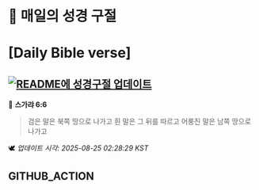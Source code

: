 # 🙏 매일의 성경 구절
# [Daily Bible verse]
## [![README에 성경구절 업데이트](https://github.com/DONGSUKA/first_test/actions/workflows/update-readme-bible.yml/badge.svg)](https://github.com/DONGSUKA/first_test/actions/workflows/update-readme-bible.yml)
<!-- START_BIBLE_VERSE -->
📖 **스가랴 6:6**
> 검은 말은 북쪽 땅으로 나가고 흰 말은 그 뒤를 따르고 어룽진 말은 남쪽 땅으로 나가고

🕊️ _업데이트 시각: 2025-08-25 02:28:29 KST_
  <!-- END_BIBLE_VERSE -->
## GITHUB_ACTION
